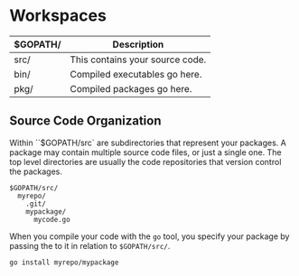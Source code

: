 # Workspaces

$GOPATH/ | Description
----------|------------
src/ | This contains your source code.
bin/ | Compiled executables go here.
pkg/ | Compiled packages go here.

## Source Code Organization
Within ``$GOPATH/src` are subdirectories that represent your packages. A package may contain multiple source code files, or just a single one. The top level directories are usually the code repositories that version control the packages.

```
$GOPATH/src/
  myrepo/
    .git/
    mypackage/
      mycode.go
```

When you compile your code with the `go` tool, you specify your package by passing the to it in relation to `$GOPATH/src/`.

```
go install myrepo/mypackage
```
